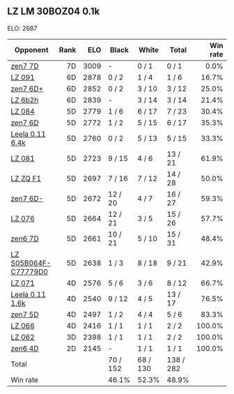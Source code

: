 ## LZ LM 30BOZ04 0.1k ##

ELO: 2687

Opponent | Rank | ELO | Black | White | Total | Win rate
---------|-----:|----:|-------|-------|-------|-------:
[zen7 7D](zen7%207D.md) | 7D | 3009 | - | 0 / 1 | 0 / 1 | 0.0%
[LZ 091](LZ%20091.md) | 6D | 2878 | 0 / 2 | 1 / 4 | 1 / 6 | 16.7%
[zen7 6D+](zen7%206D+.md) | 6D | 2852 | 0 / 2 | 3 / 10 | 3 / 12 | 25.0%
[LZ 6b2h](LZ%206b2h.md) | 6D | 2839 | - | 3 / 14 | 3 / 14 | 21.4%
[LZ 084](LZ%20084.md) | 5D | 2779 | 1 / 6 | 6 / 17 | 7 / 23 | 30.4%
[zen7 6D](zen7%206D.md) | 5D | 2772 | 1 / 2 | 5 / 15 | 6 / 17 | 35.3%
[Leela 0.11 6.4k](Leela%200.11%206.4k.md) | 5D | 2760 | 0 / 2 | 5 / 13 | 5 / 15 | 33.3%
[LZ 081](LZ%20081.md) | 5D | 2723 | 9 / 15 | 4 / 6 | 13 / 21 | 61.9%
[LZ ZQ F1](LZ%20ZQ%20F1.md) | 5D | 2697 | 7 / 16 | 7 / 12 | 14 / 28 | 50.0%
[zen7 6D-](zen7%206D-.md) | 5D | 2672 | 12 / 20 | 4 / 7 | 16 / 27 | 59.3%
[LZ 076](LZ%20076.md) | 5D | 2664 | 12 / 21 | 3 / 5 | 15 / 26 | 57.7%
[zen6 7D](zen6%207D.md) | 5D | 2661 | 10 / 21 | 5 / 10 | 15 / 31 | 48.4%
[LZ S05B064F-C77779D0](LZ%20S05B064F-C77779D0.md) | 5D | 2638 | 1 / 3 | 8 / 18 | 9 / 21 | 42.9%
[LZ 071](LZ%20071.md) | 4D | 2576 | 5 / 6 | 3 / 6 | 8 / 12 | 66.7%
[Leela 0.11 1.6k](Leela%200.11%201.6k.md) | 4D | 2540 | 9 / 12 | 4 / 5 | 13 / 17 | 76.5%
[zen7 5D](zen7%205D.md) | 4D | 2497 | 1 / 2 | 4 / 4 | 5 / 6 | 83.3%
[LZ 066](LZ%20066.md) | 4D | 2416 | 1 / 1 | 1 / 1 | 2 / 2 | 100.0%
[LZ 062](LZ%20062.md) | 3D | 2398 | 1 / 1 | 1 / 1 | 2 / 2 | 100.0%
[zen6 4D](zen6%204D.md) | 2D | 2145 | - | 1 / 1 | 1 / 1 | 100.0%
Total | | | 70 / 152 | 68 / 130 | 138 / 282 | 
Win rate| | | 46.1% | 52.3% | 48.9% | 
